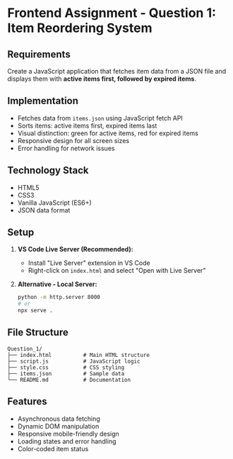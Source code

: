 # Frontend Assignment - Question 1: Item Reordering System

## Requirements
Create a JavaScript application that fetches item data from a JSON file and displays them with **active items first, followed by expired items**.

## Implementation
- Fetches data from `items.json` using JavaScript fetch API
- Sorts items: active items first, expired items last
- Visual distinction: green for active items, red for expired items
- Responsive design for all screen sizes
- Error handling for network issues

## Technology Stack
- HTML5
- CSS3
- Vanilla JavaScript (ES6+)
- JSON data format

## Setup
1. **VS Code Live Server (Recommended):**
   - Install "Live Server" extension in VS Code
   - Right-click on `index.html` and select "Open with Live Server"
   
2. **Alternative - Local Server:**
   ```bash
   python -m http.server 8000
   # or
   npx serve .
   ```

## File Structure
```
Question_1/
├── index.html          # Main HTML structure
├── script.js           # JavaScript logic
├── style.css           # CSS styling
├── items.json          # Sample data
└── README.md           # Documentation
```

## Features
- Asynchronous data fetching
- Dynamic DOM manipulation
- Responsive mobile-friendly design
- Loading states and error handling
- Color-coded item status
